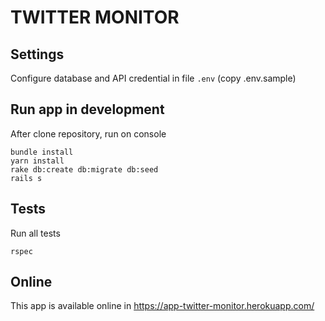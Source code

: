 # TWITTER MONITOR

## Settings
Configure database and API credential in file `.env` (copy .env.sample)

## Run app in development
After clone repository, run on console

```
bundle install
yarn install
rake db:create db:migrate db:seed
rails s
```

## Tests
Run all tests
```
rspec
```

## Online
This app is available online in https://app-twitter-monitor.herokuapp.com/